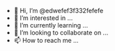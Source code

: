 - 👋 Hi, I’m @edwefef3f332fefefe
- 👀 I’m interested in ...
- 🌱 I’m currently learning ...
- 💞️ I’m looking to collaborate on ...
- 📫 How to reach me ...

<!---
edwefef3f332fefefe/edwefef3f332fefefe is a ✨ special ✨ repository because its `README.md` (this file) appears on your GitHub profile.
You can click the Preview link to take a look at your changes.
--->
